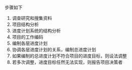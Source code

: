 步骤如下
1. 调查研究和搜集资料
2. 项目结构分析
3. 进度计划系统的结构分析
4. 项目的工作编码
5. 编制各层进度计划
6. 协调各层进度计划的关系，编制总进度计划
7. 如果编制的总进度计划不符合项目的进度目标，则设法调整
8. 若多次调整，进度目标任然无法实现，则报告项目决策者